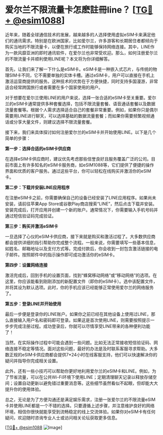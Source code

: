 # 爱尔兰不限流量卡怎麽註冊line？ [[TG💪+ @esim1088](https://t.me/s/esim1088)]

近年来，随着全球通信技术的发展，越来越多的人选择使用虚拟eSIM卡来满足他们的通讯需求。特别是在欧洲国家，比如爱尔兰，许多游客和长期居住者都倾向于购买当地的不限流量卡，以便在旅行或工作时能够保持网络连接。其中，LINE作为一款风靡亚洲的即时通讯软件，在爱尔兰也非常受欢迎。那么，如何注册爱尔兰的不限流量卡并顺利使用LINE呢？本文将为你详细解答。

首先，让我们来了解一下什么是eSIM卡。eSIM卡是一种嵌入式芯片，与传统的物理SIM卡不同，它不需要单独的实体卡槽。通过eSIM卡，用户可以直接在手机上激活运营商提供的服务。这种技术的优势在于方便快捷，同时支持多国漫游，非常适合经常跨国旅行或者需要在多个国家使用的用户。

对于想要在爱尔兰使用LINE的用户来说，选择一张合适的eSIM卡至关重要。爱尔兰的eSIM卡通常提供多种套餐选择，包括不限流量套餐、语音通话套餐以及数据流量套餐等。根据个人需求选择适合自己的套餐非常重要。例如，如果你只是偶尔需要用LINE进行聊天，可以选择基础的数据流量套餐；而如果你需要频繁视频通话或分享大量文件，则建议选择不限流量套餐。

接下来，我们来具体探讨如何注册爱尔兰的eSIM卡并开始使用LINE。以下是几个简单的步骤：

**第一步：选择合适的eSIM卡供应商**

在选择eSIM卡供应商时，建议优先考虑那些信誉良好且服务覆盖广泛的公司。目前市面上有许多知名的eSIM卡服务商，如eSIM1088等，它们提供了便捷的操作界面和优质的客户服务。通过这些平台，你可以轻松在线购买并激活你的eSIM卡。

**第二步：下载并安装LINE应用程序**

在注册eSIM卡之前，你需要确保自己的设备已经安装了LINE应用程序。如果尚未安装，请前往苹果App Store或谷歌Play商店搜索“LINE”，然后点击下载并安装。安装完成后，打开应用并创建一个新的账户。通常情况下，你需要输入手机号码并通过短信验证码完成验证。

**第三步：购买并激活eSIM卡**

一旦选择了心仪的eSIM卡供应商，接下来就是购买和激活过程了。大多数供应商都会提供详细的指引帮助你完成整个流程。一般来说，你需要填写一些基本信息，如姓名、邮箱地址以及支付方式等。完成付款后，你会收到一封包含激活链接的电子邮件。按照邮件中的指示操作即可成功激活你的eSIM卡。

**第四步：设置网络连接**

激活完成后，回到手机的设置页面，找到“蜂窝移动网络”或“移动网络”的选项。在这里，你应该能看到刚刚添加的新配置文件（即你的eSIM卡）。选中该配置文件，并将其设为默认选项。此时，你的手机应该已经能够正常使用爱尔兰的网络服务了。

**第五步：登录LINE并开始使用**

最后一步便是登录你的LINE账户。如果你之前已经在其他设备上使用过LINE，那么直接输入用户名和密码即可登录。如果这是首次使用LINE，则需要按照提示一步步完成注册过程。成功登录后，你就可以尽情享受LINE带来的各种便利功能了！

当然，在实际操作过程中可能会遇到一些问题。比如无法正常接收短信验证码、网络连接不稳定等情况。面对这些问题，最好的办法是及时联系客服寻求帮助。大多数正规的eSIM卡供应商都会提供7*24小时在线客服支持，他们可以快速解决你的疑问并指导你完成相关设置。

此外，还有一些小技巧可以帮助你更好地利用爱尔兰的eSIM卡和LINE。例如，为了节省流量，可以在公共Wi-Fi环境下使用LINE；定期清理聊天记录以释放存储空间；设置自动更新以避免错过重要消息等。这些细节虽然看似不起眼，但却能大大提升你的使用体验。

总之，无论是为了方便沟通还是满足娱乐需求，注册一张爱尔兰的不限流量eSIM卡并使用LINE都是一个不错的选择。只要遵循上述步骤，并注意维护良好的网络环境，相信你很快就能享受到流畅稳定的线上交流体验。如果你对eSIM卡有任何疑问，欢迎随时咨询专业人士或访问相关论坛获取更多信息。

[[TG💪+ @esim1088](https://t.me/s/esim1088) ![Image](https://i.postimg.cc/4NQfJmqS/Snipaste-2025-05-13-00-14-12.png)]